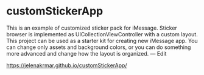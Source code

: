 # customStickerApp
This is an example of customized sticker pack for iMessage. 
Sticker browser is implemented as UICollectionViewController with a custom layout. 
This project can be used as a starter kit for creating new iMessage app. You can change only assets and background colors, or you can do something more advanced and change how the layout is organized. — Edit

https://jelenakrmar.github.io/customStickerApp/
